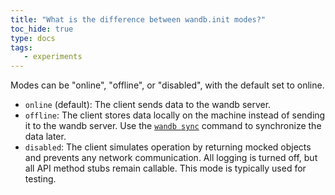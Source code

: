 ```yaml
---
title: "What is the difference between wandb.init modes?"
toc_hide: true
type: docs
tags:
   - experiments
---
```

Modes can be "online", "offline", or "disabled", with the default set to online.

* `online` (default): The client sends data to the wandb server.
* `offline`: The client stores data locally on the machine instead of sending it to the wandb server. Use the [`wandb sync`](../ref/cli/wandb-sync.md) command to synchronize the data later.
* `disabled`: The client simulates operation by returning mocked objects and prevents any network communication. All logging is turned off, but all API method stubs remain callable. This mode is typically used for testing.